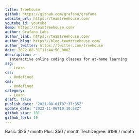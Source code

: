 ```yaml
---
title: Treehouse
github: https://github.com/grafana/grafana
website_url: https://teamtreehouse.com/
youtube_id: youtube
demo: https://teamtreehouse.com/
author: Grafana Labs
author_link: https://teamtreehouse.com/
author_blog: https://blog.teamtreehouse.com/
author_twitter: https://twitter.com/treehouse
date: 2022-08-31T11:44:50.000Z
description: >-
  Interactive online coding classes for at-home learning
ssg:
  - Learn
css:
  - Undefined
cms:
  - Undefined
category:
  - Learn
draft: false
publish_date: "2021-08-01T07:37:35Z"
update_date: "2022-11-06T10:10:58Z"
github_star: 101
github_fork: 10
---
```


Basic: $25 / month
Plus: $50 / month
TechDegree: $199 / month
